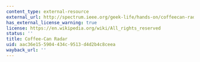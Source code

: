 ```yaml
---
content_type: external-resource
external_url: http://spectrum.ieee.org/geek-life/hands-on/coffeecan-radar
has_external_license_warning: true
license: https://en.wikipedia.org/wiki/All_rights_reserved
status: ''
title: Coffee-Can Radar
uid: aac36e15-5904-434c-9513-d4d2b4c8ceea
wayback_url: ''
---
```

